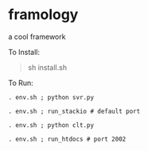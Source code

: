 framology
=========

a cool framework


To Install:

> sh install.sh

To Run:

```
. env.sh ; python svr.py

. env.sh ; run_stackio # default port

. env.sh ; python clt.py

. env.sh ; run_htdocs # port 2002

```

